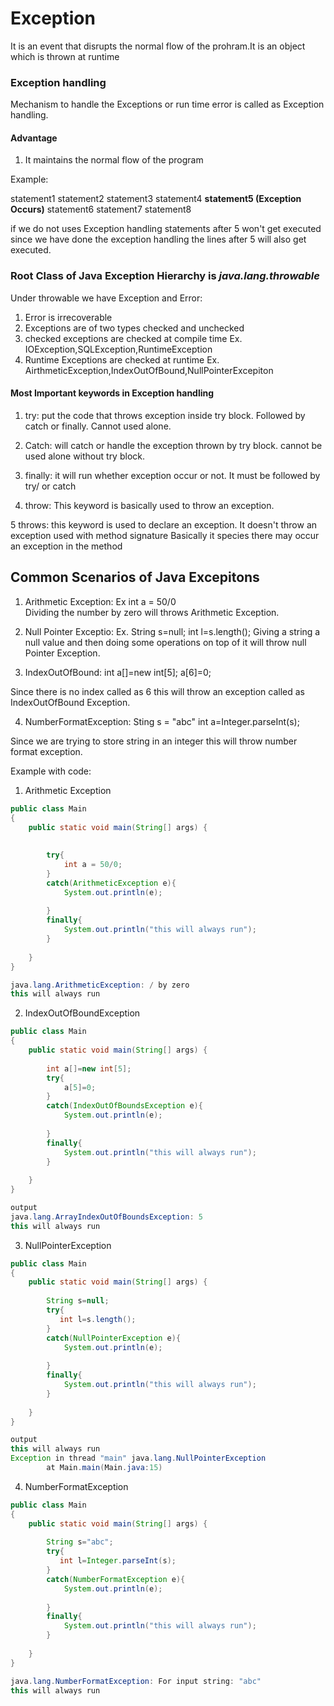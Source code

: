# Exception

It is an event that disrupts the normal flow of the prohram.It is an object which is thrown at runtime

### Exception handling

Mechanism to handle the Exceptions or run time error is called as Exception handling.

#### Advantage 
1. It maintains the normal flow of the program

Example:

statement1
statement2
statement3
statement4
**statement5 (Exception Occurs)**
statement6
statement7
statement8

if we do not uses Exception handling statements after 5 won't get executed since we have done the exception handling the lines
after 5 will also get executed.


### Root Class of Java Exception Hierarchy is *java.lang.throwable*

Under throwable we have Exception and Error:
1. Error is irrecoverable
2. Exceptions are of two types checked and unchecked
3. checked exceptions are checked at compile time Ex. IOException,SQLException,RuntimeException
4. Runtime Exceptions are checked at runtime Ex. AirthmeticException,IndexOutOfBound,NullPointerExcepiton


#### Most Important keywords in Exception handling

1. try: put the code that throws exception inside try block.
		Followed by catch or finally.
		Cannot used alone.

2. Catch: will catch or handle the exception thrown by try block.
		  cannot be used alone without try block.

3. finally: it will run whether exception occur or not.
			It must be followed by try/ or catch 

4. throw: This keyword is basically used to throw an exception.

5 throws: this keyword is used to declare an exception.
		 It doesn't throw an exception
		 used with method signature
		 Basically it species there may occur an exception in the method



## Common Scenarios of Java Excepitons

1. Arithmetic Exception: Ex int a = 50/0  
Dividing the number by zero will throws Arithmetic Exception.

2. Null Pointer Exceptio: Ex. String s=null;
							  int l=s.length();
Giving a string a null value and then doing some operations on top of it will throw null Pointer Exception.

3. IndexOutOfBound: int a[]=new int[5];
					a[6]=0;

Since there is no index called as 6 this will throw an exception called as IndexOutOfBound Exception.

4. NumberFormatException: Sting s = "abc"
						  int a=Integer.parseInt(s);

Since we are trying to store string in an integer this will throw number format exception.






Example with code:

1. Arithmetic Exception

```java
public class Main
{
	public static void main(String[] args) {
		
		
		try{
		    int a = 50/0;
		}
		catch(ArithmeticException e){
		    System.out.println(e);
		    
		}
		finally{
		    System.out.println("this will always run");
		}
		
	}
}

```
```java
java.lang.ArithmeticException: / by zero                                                                                                                                                      
this will always run   
```


2. IndexOutOfBoundException

```java
public class Main
{
	public static void main(String[] args) {
		
		int a[]=new int[5];
		try{
		    a[5]=0;
		}
		catch(IndexOutOfBoundsException e){
		    System.out.println(e);
		    
		}
		finally{
		    System.out.println("this will always run");
		}
		
	}
}
```

```java
output
java.lang.ArrayIndexOutOfBoundsException: 5                                                                                                                                                 
this will always run 

```


3. NullPointerException

```java
public class Main
{
	public static void main(String[] args) {
		
		String s=null;
		try{
		   int l=s.length();
		}
		catch(NullPointerException e){
		    System.out.println(e);
		    
		}
		finally{
		    System.out.println("this will always run");
		}
		
	}
}
```


```java
output
this will always run                                                                                                                                                                        
Exception in thread "main" java.lang.NullPointerException                                                                                                                                   
        at Main.main(Main.java:15)  
```

4. NumberFormatException

```java
public class Main
{
	public static void main(String[] args) {
		
		String s="abc";
		try{
		   int l=Integer.parseInt(s);
		}
		catch(NumberFormatException e){
		    System.out.println(e);
		    
		}
		finally{
		    System.out.println("this will always run");
		}
		
	}
}

```

```java
java.lang.NumberFormatException: For input string: "abc"                                                                                                                                    
this will always run 


```


